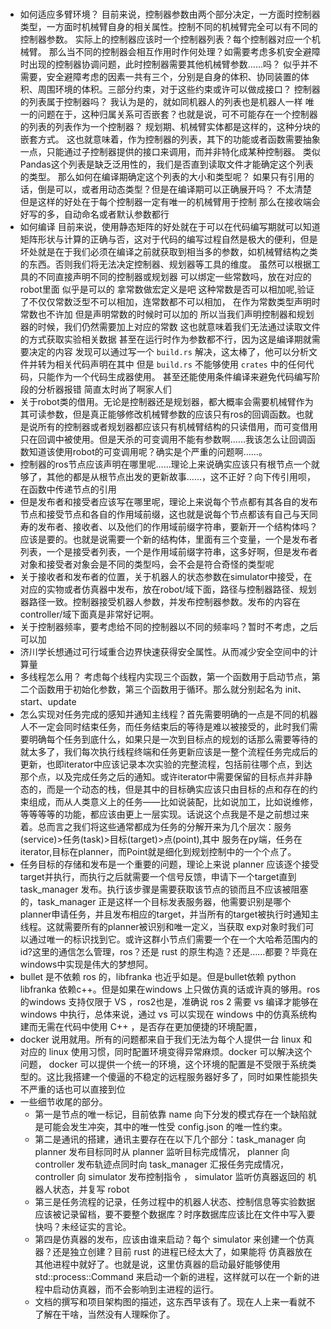 #

* 如何适应多臂环境？
  目前来说，控制器参数由两个部分决定，一方面时控制器类型，一方面时机械臂自身的相关属性。控制不同的机械臂完全可以有不同的控制器参数。
  实际上的控制器应该时一个控制器列表？每个控制器对应一个机械臂。
  那么当不同的控制器会相互作用时作何处理？如需要考虑多机安全避障时出现的控制器协调问题，此时控制器需要其他机械臂参数……吗？
  似乎并不需要，安全避障考虑的因素一共有三个，分别是自身的体积、协同装置的体积、周围环境的体积。三部分约束，对于这些约束或许可以做成接口？
  控制器的列表属于控制器吗？
  我认为是的，就如同机器人的列表也是机器人一样
  唯一的问题在于，这种归属关系可否嵌套？也就是说，可不可能存在一个控制器的列表的列表作为一个控制器？
  规划期、机械臂实体都是这样的，这种分块的嵌套方式。
  这也就意味着，作为控制器的列表，其下的功能或者函数需要抽象一点，只能通过子控制器提供的接口来调用，而并非特化成某种控制器。
  类似Pandas这个列表是缺乏泛用性的，我们是否直到读取文件才能确定这个列表的类型。
  那么如何在编译期确定这个列表的大小和类型呢？
  如果只有引用的话，倒是可以，或者用动态类型？但是在编译期可以正确展开吗？
  不太清楚
  但是这样的好处在于每个控制器一定有唯一的机械臂用于控制
  那么在接收端会好写的多，自动命名或者默认参数都行
* 如何编译
  目前来说，使用静态矩阵的好处就在于可以在代码编写期就可以知道矩阵形状与计算的正确与否，这对于代码的编写过程自然是极大的便利，但是坏处就是在于我们必须在编译之前就获取到相当多的参数，如机械臂结构之类的东西。否则我们将无法决定控制器、规划器等工具的维度。
  虽然可以根据工具的不同直接声明不同的控制器或规划器
  可以绑定一些常数吗，放在对应的robot里面
  似乎是可以的
  拿常数做宏定义是吧
  这种常数是否可以相加呢,验证了不仅仅常数泛型不可以相加，连常数都不可以相加，
  在作为常数类型声明时常数也不许加
  但是声明常数的时候时可以加的
  所以当我们声明控制器和规划器的时候，我们仍然需要加上对应的常数
  这也就意味着我们无法通过读取文件的方式获取实验相关数据
  甚至在运行时作为参数都不行，因为这是编译期就需要决定的内容
  发现可以通过写一个 `build.rs` 解决，这太棒了，他可以分析文件并转为相关代码声明在其中
  但是 `build.rs` 不能够使用 `crates` 中的任何代码，只能作为一个代码生成器使用。
  甚至还能使用条件编译来避免代码编写阶段的分析器报错
  简直太时尚了啊家人们
* 关于robot类的借用。无论是控制器还是规划器，都大概率会需要机械臂作为其可读参数，但是真正能够修改机械臂参数的应该只有ros的回调函数。也就是说所有的控制器或者规划器都应该只有机械臂结构的只读借用，而可变借用只在回调中被使用。但是天杀的可变调用不能有参数啊……我该怎么让回调函数知道该使用robot的可变调用呢？确实是个严重的问题啊……。
* 控制器的ros节点应该声明在哪里呢……理论上来说确实应该只有根节点一个就够了，其他的都是从根节点出发的更新故事……，这不正好？向下传引用呗，在函数中传递节点的引用
* 但是发布者和接受者应该写在哪里呢，理论上来说每个节点都有其各自的发布节点和接受节点和各自的作用域前缀，这也就是说每个节点都该有自己与天同寿的发布者、接收者、以及他们的作用域前缀字符串，要新开一个结构体吗？应该是要的。也就是说需要一个新的结构体，里面有三个变量，一个是发布者列表，一个是接受者列表，一个是作用域前缀字符串，这多好啊，但是发布者对象和接受者对象会是不同的类型吗，会不会是符合奇怪的类型呢
* 关于接收者和发布者的位置，关于机器人的状态参数在simulator中接受，在对应的实物或者仿真器中发布，放在robot/域下面，路径与控制器路径、规划器路径一致。控制器接受机器人参数，并发布控制器参数。发布的内容在controller/域下面真是非常好记啊。
* 关于控制器频率，要考虑给不同的控制器以不同的频率吗？暂时不考虑，之后可以加
* 济川学长想通过可行域重合边界快速获得安全属性。从而减少安全空间中的计算量
* 多线程怎么用？ 考虑每个线程内实现三个函数，第一个函数用于启动节点，第二个函数用于初始化参数，第三个函数用于循环。那么就分别起名为 init、start、update
* 怎么实现对任务完成的感知并通知主线程？首先需要明确的一点是不同的机器人不一定会同时结束任务，而任务结束后的等待是难以被接受的，此时我们需要明确每个任务到底什么，如果只是一次到目标点的规划的话那么需要等待的就太多了，我们每次执行线程终端和任务更新应该是一整个流程任务完成后的更新，也即iterator中应该记录本次实验的完整流程，包括前往哪个点，到达那个点，以及完成任务之后的通知。或许iterator中需要保留的目标点并非静态的，而是一个动态的栈，但是其中的目标确实应该只由目标的点和存在的约束组成，而从人类意义上的任务——比如说装配，比如说加工，比如说维修，等等等等的功能，都应该由更上一层实现。话说这个点我是不是之前想过来着。总而言之我们将这些通常都成为任务的分解开来为几个层次：服务(service)>任务(task)>目标(target)>点(point),其中 服务在py端，任务在iterator,目标在planner，而Point就是细化到规划控制中的一个个点了。
* 任务目标的存储和发布是一个重要的问题，理论上来说 planner 应该逐个接受target并执行，而执行之后就需要一个信号反馈，申请下一个target直到task_manager 发布。执行该步骤是需要获取该节点的锁而且不应该被阻塞的，task_manager 正是这样一个目标发表服务器，他需要识别是哪个planner申请任务，并且发布相应的target，并当所有的target被执行时通知主线程。这就需要所有的planner被识别和唯一定义，当获取 exp对象时我们可以通过唯一的标识找到它。或许这群小节点们需要一个在一个大哈希范围内的id?这里的通信怎么管理，ros？还是 rust 的原生构造？还是……都要？毕竟在windows中实现是伟大的梦想阿。
* bullet 是不依赖 ros 的，libfranka 也近乎如是。但是bullet依赖 python libfranka 依赖c++。但是如果在windows 上只做仿真的话或许真的够用。ros 的windows 支持仅限于 VS ，ros2也是，准确说 ros 2 需要 vs 编译才能够在 windows 中执行，总体来说，通过 vs 可以实现在 windows 中的仿真系统构建而无需在代码中使用 C++ ，是否存在更加便捷的环境配置，
* docker 说用就用。所有的问题都来自于我们无法为每个人提供一台 linux 和对应的 linux 使用习惯，同时配置环境变得异常麻烦。docker 可以解决这个问题， docker 可以提供一个统一的环境，这个环境的配置是不受限于系统类型的。这比我搭建一个傻逼的不稳定的远程服务器好多了，同时如果性能损失不严重的话也可以直接到位
* 一些细节收尾的部分。
  * 第一是节点的唯一标记，目前依靠 name 向下分发的模式存在一个缺陷就是可能会发生冲突，其中的唯一性受 config.json 的唯一性约束。
  * 第二是通讯的搭建，通讯主要存在在以下几个部分：task_manager 向 planner 发布目标同时从 planner 监听目标完成情况， planner 向 controller 发布轨迹点同时向 task_manager 汇报任务完成情况，controller 向 simulator 发布控制指令 ， simulator 监听仿真器返回的 机器人状态，并复写 robot
  * 第三是任务流程的记录，任务过程中的机器人状态、控制信息等实验数据应该被记录留档，要不要整个数据库？时序数据库应该比在文件中写入要快吗？未经证实的言论。
  * 第四是仿真器的发布，应该由谁来启动？每个 simulator 来创建一个仿真器？还是独立创建？目前 rust 的进程已经太大了，如果能将 仿真器放在其他进程中就好了。也就是说，这里仿真器的启动最好能够使用 std::process::Command 来启动一个新的进程，这样就可以在一个新的进程中启动仿真器，而不会影响到主进程的运行。
  * 文档的撰写和项目架构图的描述，这东西早该有了。现在人上来一看就不了解在干啥，当然没有人理睬你了。
